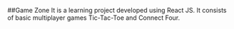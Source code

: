 ##Game Zone
It is a learning project developed using React JS. It consists of basic multiplayer games Tic-Tac-Toe and Connect Four.
